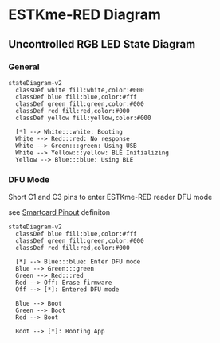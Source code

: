# ESTKme-RED Diagram

## Uncontrolled RGB LED State Diagram

### General

```mermaid
stateDiagram-v2
  classDef white fill:white,color:#000
  classDef blue fill:blue,color:#fff
  classDef green fill:green,color:#000
  classDef red fill:red,color:#000
  classDef yellow fill:yellow,color:#000

  [*] --> White:::white: Booting
  White --> Red:::red: No response
  White --> Green:::green: Using USB
  White --> Yellow:::yellow: BLE Initializing
  Yellow --> Blue:::blue: Using BLE
```

### DFU Mode

Short C1 and C3 pins to enter ESTKme-RED reader DFU mode

see [Smartcard Pinout](https://en.wikipedia.org/wiki/Smart_card#/media/File:SmartCardPinout.svg) definiton

```mermaid
stateDiagram-v2
  classDef blue fill:blue,color:#fff
  classDef green fill:green,color:#000
  classDef red fill:red,color:#000

  [*] --> Blue:::blue: Enter DFU mode
  Blue --> Green:::green
  Green --> Red:::red
  Red --> Off: Erase firmware
  Off --> [*]: Entered DFU mode

  Blue --> Boot
  Green --> Boot
  Red --> Boot

  Boot --> [*]: Booting App
```
